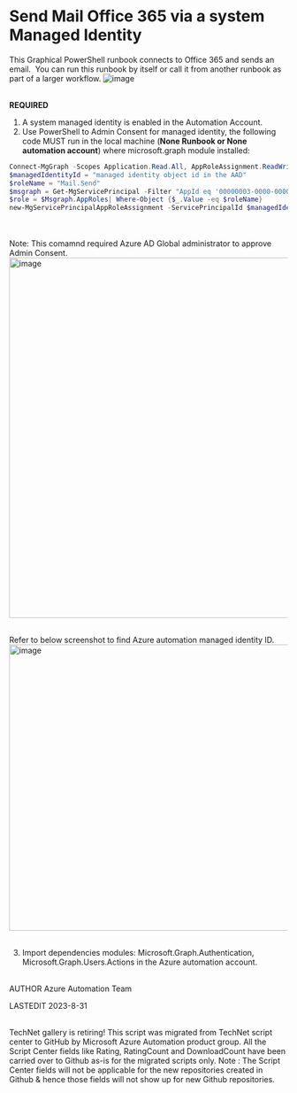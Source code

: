 ﻿Send Mail Office 365 via a system Managed Identity
====================
This Graphical PowerShell runbook connects to Office 365 and sends an email.  You can run this runbook by itself or call it from another runbook as part of a larger workflow.
![image](https://github.com/c5245010/send-mail-office-365/assets/98794426/e6fa7906-1cc6-4d46-9e0e-21e41bb0f4c4)
<br/><br/>

**REQUIRED**
1. A system managed identity is enabled in the Automation Account.
2. Use PowerShell to Admin Consent for managed identity, the following code MUST run in the local machine (**None Runbook or None automation account**) where microsoft.graph module installed:

```powershell
Connect-MgGraph -Scopes Application.Read.All, AppRoleAssignment.ReadWrite.All, RoleManagement.ReadWrite.Directory
$managedIdentityId = "managed identity object id in the AAD"
$roleName = "Mail.Send"
$msgraph = Get-MgServicePrincipal -Filter "AppId eq '00000003-0000-0000-c000-000000000000'"
$role = $Msgraph.AppRoles| Where-Object {$_.Value -eq $roleName} 
new-MgServicePrincipalAppRoleAssignment -ServicePrincipalId $managedIdentityId -PrincipalId $managedIdentityId -ResourceId $msgraph.Id -AppRoleId $role.Id 
```

<br/><br/>
Note: This comamnd required Azure AD Global administrator to approve Admin Consent.
<img width="651" alt="image" src="https://github.com/c5245010/send-mail-office-365/assets/98794426/1d32315b-7ac8-4390-9aa1-3516b0fc0744">
<br/><br/>

Refer to below screenshot to find Azure automation managed identity ID.
<img width="517" alt="image" src="https://github.com/c5245010/send-mail-office-365/assets/98794426/d04d6382-24c4-48ec-ad2d-24bfc6b5c6ce">
<br/><br/>

3. Import dependencies modules: Microsoft.Graph.Authentication, Microsoft.Graph.Users.Actions in the Azure automation account.
<br/><br/>

AUTHOR
Azure Automation Team 

LASTEDIT
2023-8-31
<br/><br/>

TechNet gallery is retiring! This script was migrated from TechNet script center to GitHub by Microsoft Azure Automation product group. All the Script Center fields like Rating, RatingCount and DownloadCount have been carried over to Github as-is for the migrated scripts only. Note : The Script Center fields will not be applicable for the new repositories created in Github & hence those fields will not show up for new Github repositories.
